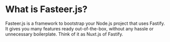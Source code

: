 # What is Fasteer.js?

Fasteer.js is a framework to bootstrap your Node.js project that uses Fastify. It gives you many features ready out-of-the-box, without any hassle or unnecessary boilerplate. Think of it as Nuxt.js of Fastify.